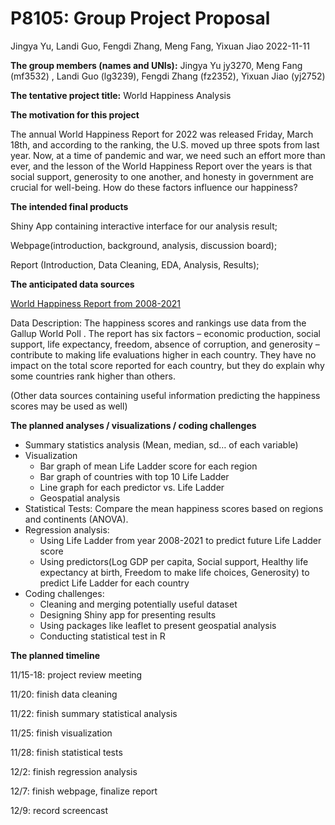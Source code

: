 P8105: Group Project Proposal
================
Jingya Yu, Landi Guo, Fengdi Zhang, Meng Fang, Yixuan Jiao
2022-11-11

**The group members (names and UNIs):** Jingya Yu jy3270, Meng Fang
(mf3532) , Landi Guo (lg3239), Fengdi Zhang (fz2352), Yixuan Jiao
(yj2752)

**The tentative project title:** World Happiness Analysis

**The motivation for this project**

The annual World Happiness Report for 2022 was released Friday, March
18th, and according to the ranking, the U.S. moved up three spots from
last year. Now, at a time of pandemic and war, we need such an effort
more than ever, and the lesson of the World Happiness Report over the
years is that social support, generosity to one another, and honesty in
government are crucial for well-being. How do these factors influence
our happiness?

**The intended final products**

Shiny App containing interactive interface for our analysis result;

Webpage(introduction, background, analysis, discussion board);

Report (Introduction, Data Cleaning, EDA, Analysis, Results);

**The anticipated data sources**

[World Happiness Report from
2008-2021](https://www.kaggle.com/datasets/ajaypalsinghlo/world-happiness-report-2021?resource=download&select=world-happiness-report-2021.csv)

Data Description: The happiness scores and rankings use data from the
Gallup World Poll . The report has six factors – economic production,
social support, life expectancy, freedom, absence of corruption, and
generosity – contribute to making life evaluations higher in each
country. They have no impact on the total score reported for each
country, but they do explain why some countries rank higher than others.

(Other data sources containing useful information predicting the
happiness scores may be used as well)

**The planned analyses / visualizations / coding challenges**

- Summary statistics analysis (Mean, median, sd… of each variable)
- Visualization
  - Bar graph of mean Life Ladder score for each region
  - Bar graph of countries with top 10 Life Ladder
  - Line graph for each predictor vs. Life Ladder
  - Geospatial analysis
- Statistical Tests: Compare the mean happiness scores based on regions
  and continents (ANOVA).
- Regression analysis:
  - Using Life Ladder from year 2008-2021 to predict future Life Ladder
    score
  - Using predictors(Log GDP per capita, Social support, Healthy life
    expectancy at birth, Freedom to make life choices, Generosity) to
    predict Life Ladder for each country
- Coding challenges:
  - Cleaning and merging potentially useful dataset
  - Designing Shiny app for presenting results
  - Using packages like leaflet to present geospatial analysis
  - Conducting statistical test in R

**The planned timeline**

11/15-18: project review meeting

11/20: finish data cleaning

11/22: finish summary statistical analysis

11/25: finish visualization

11/28: finish statistical tests

12/2: finish regression analysis

12/7: finish webpage, finalize report

12/9: record screencast
